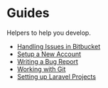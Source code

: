 Guides
======

Helpers to help you develop.

- [Handling Issues in Bitbucket](handling-issues.md)
- [Setup a New Account](setup-a-new-account.md)
- [Writing a Bug Report](bug-report.md)
- [Working with Git](git.md)
- [Setting up Laravel Projects](laravel-setup.md)
